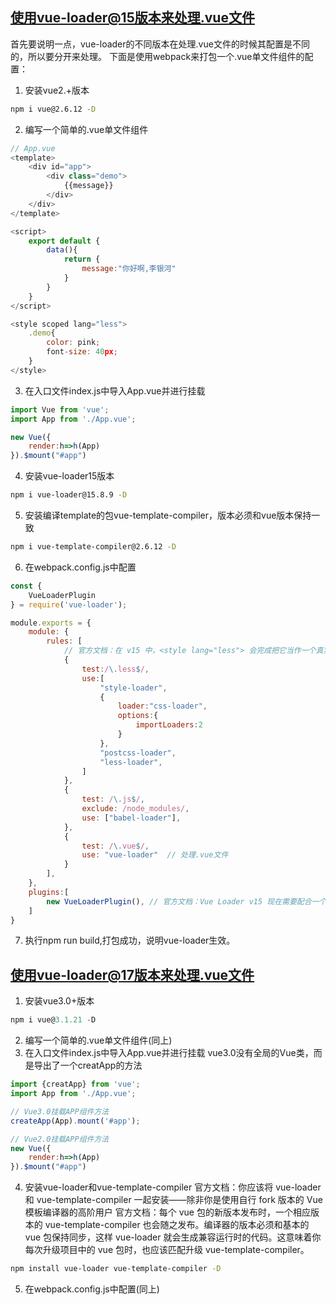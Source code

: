 ## 使用vue-loader@15版本来处理.vue文件
首先要说明一点，vue-loader的不同版本在处理.vue文件的时候其配置是不同的，所以要分开来处理。
下面是使用webpack来打包一个.vue单文件组件的配置：

1. 安装vue2.+版本
```bash
npm i vue@2.6.12 -D
```

2. 编写一个简单的.vue单文件组件
```js
// App.vue
<template>
	<div id="app">
		<div class="demo">
			{{message}}
		</div>
	</div>
</template>

<script>
	export default {
		data(){
			return {
				message:"你好啊,李银河"
			}
		}
	}
</script>

<style scoped lang="less">
	.demo{
		color: pink;
		font-size: 40px;
	}
</style>

```

3. 在入口文件index.js中导入App.vue并进行挂载
```js
import Vue from 'vue';
import App from './App.vue';

new Vue({
	render:h=>h(App)
}).$mount("#app")
```

4. 安装vue-loader15版本
```bash
npm i vue-loader@15.8.9 -D
```

5. 安装编译template的包vue-template-compiler，版本必须和vue版本保持一致
```bash
npm i vue-template-compiler@2.6.12 -D
```

6. 在webpack.config.js中配置
```js
const {
	VueLoaderPlugin
} = require('vue-loader');

module.exports = {
	module: {
		rules: [
			// 官方文档：在 v15 中，<style lang="less"> 会完成把它当作一个真实的 *.less 文件来加载，所以需要配置less-loader来处理这种.less文件
			{
				test:/\.less$/,
				use:[
					"style-loader",
					{
						loader:"css-loader",
						options:{
							importLoaders:2
						}
					},
					"postcss-loader",
					"less-loader",
				]
			},
			{
				test: /\.js$/,
				exclude: /node_modules/,
				use: ["babel-loader"],
			},
			{
				test: /\.vue$/,
				use: "vue-loader"  // 处理.vue文件
			}
		],
	},
	plugins:[
		new VueLoaderPlugin(), // 官方文档：Vue Loader v15 现在需要配合一个 webpack 插件才能正确使用
	]
}
```

7. 执行npm run build,打包成功，说明vue-loader生效。

## 使用vue-loader@17版本来处理.vue文件
1. 安装vue3.0+版本
```js
npm i vue@3.1.21 -D
```

2. 编写一个简单的.vue单文件组件(同上)
3. 在入口文件index.js中导入App.vue并进行挂载
vue3.0没有全局的Vue类，而是导出了一个creatApp的方法
```js
import {creatApp} from 'vue';
import App from './App.vue';

// Vue3.0挂载APP组件方法
createApp(App).mount('#app');

// Vue2.0挂载APP组件方法
new Vue({
	render:h=>h(App)
}).$mount("#app")
```
4. 安装vue-loader和vue-template-compiler
官方文档：你应该将 vue-loader 和 vue-template-compiler 一起安装——除非你是使用自行 fork 版本的 Vue 模板编译器的高阶用户
官方文档：每个 vue 包的新版本发布时，一个相应版本的 vue-template-compiler 也会随之发布。编译器的版本必须和基本的 vue 包保持同步，这样 vue-loader 就会生成兼容运行时的代码。这意味着你每次升级项目中的 vue 包时，也应该匹配升级 vue-template-compiler。
```bash
npm install vue-loader vue-template-compiler -D
```

5. 在webpack.config.js中配置(同上)
